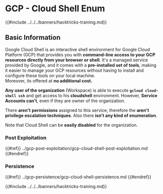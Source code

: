 # GCP - Cloud Shell Enum

{{#include ../../../banners/hacktricks-training.md}}

## Basic Information

Google Cloud Shell is an interactive shell environment for Google Cloud Platform (GCP) that provides you with **command-line access to your GCP resources directly from your browser or shell**. It's a managed service provided by Google, and it comes with a **pre-installed set of tools**, making it easier to manage your GCP resources without having to install and configure these tools on your local machine.\
Moreover, its offered at **no additional cost.**

**Any user of the organization** (Workspace) is able to execute **`gcloud cloud-shell ssh`** and get access to his **cloudshell** environment. However, **Service Accounts can't**, even if they are owner of the organization.

There **aren't** **permissions** assigned to this service, therefore the **aren't privilege escalation techniques**. Also there **isn't any kind of enumeration**.

Note that Cloud Shell can be **easily disabled** for the organization.

### Post Exploitation

{{#ref}}
../gcp-post-exploitation/gcp-cloud-shell-post-exploitation.md
{{#endref}}

### Persistence

{{#ref}}
../gcp-persistence/gcp-cloud-shell-persistence.md
{{#endref}}

{{#include ../../../banners/hacktricks-training.md}}
